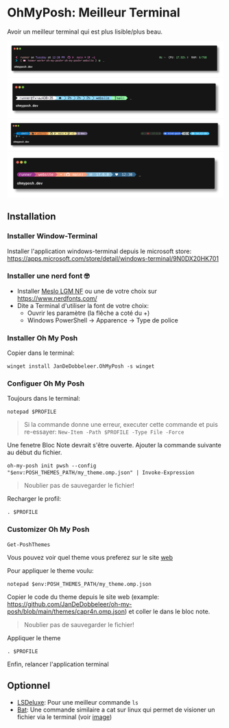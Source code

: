 # OhMyPosh: Meilleur Terminal
Avoir un meilleur terminal qui est plus lisible/plus beau.

![1_shell](../assets/1_shell.png)
![agnoster](../assets/agnoster.png)
![atomic](../assets/atomic.png)
![M365Princess](../assets/M365Princess.png)


## Installation

### Installer Window-Terminal
Installer l'application windows-terminal depuis le microsoft store: https://apps.microsoft.com/store/detail/windows-terminal/9N0DX20HK701

### Installer une nerd font 🤓
- Installer  [Meslo LGM NF](https://github.com/ryanoasis/nerd-fonts/releases/download/v2.1.0/Meslo.zip)
ou une de votre choix sur https://www.nerdfonts.com/ 
- Dite a Terminal d'utiliser la font de votre choix:
    - Ouvrir les paramètre (la flêche a coté du +)
    - Windows PowerShell -> Apparence -> Type de police

### Installer Oh My Posh
Copier dans le terminal:
```
winget install JanDeDobbeleer.OhMyPosh -s winget
```

### Configuer Oh My Posh
Toujours dans le terminal:
```
notepad $PROFILE
```

> Si la commande donne une erreur, executer cette commande et puis re-essayer: `New-Item -Path $PROFILE -Type File -Force`

Une fenetre Bloc Note devrait s'être ouverte. Ajouter la commande suivante au début du fichier.

```
oh-my-posh init pwsh --config "$env:POSH_THEMES_PATH/my_theme.omp.json" | Invoke-Expression
```
> Noublier pas de sauvegarder le fichier!

Recharger le profil:

```
. $PROFILE
```

### Customizer Oh My Posh

```
Get-PoshThemes
```

Vous pouvez voir quel theme vous preferez sur le site [web](https://ohmyposh.dev/docs/themes)

Pour appliquer le theme voulu:

```
notepad $env:POSH_THEMES_PATH/my_theme.omp.json
```

Copier le code du theme depuis le site web (example: https://github.com/JanDeDobbeleer/oh-my-posh/blob/main/themes/capr4n.omp.json) et coller le dans le bloc note.
> Noublier pas de sauvegarder le fichier!

Appliquer le theme
```
. $PROFILE
```
Enfin, relancer l'application terminal


## Optionnel

- [LSDeluxe](./LSDeluxe.md): Pour une meilleur commande `ls` 
- [Bat](./bat.md): Une commande similaire a cat sur linux qui permet de visioner un fichier via le terminal (voir [image](../assets/bat_example.png))

